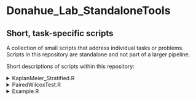 # Donahue_Lab_StandaloneTools
## Short, task-specific scripts  

A collection of small scripts that address individual tasks or problems. Scripts in this repository are standalone and not part of a larger pipeline.  
  
  

Short descriptions of scripts within this repository:  

<details>
<summary> KaplanMeier_Stratified.R </summary>

"Kaplan Meier Plots with two groups - choose percentile to stratify (example: Median)"

</details>



<details>
<summary> PairedWilcoxTest.R </summary>

"Paired Wilcox Test for multiple features. The output .csv has the structure:
[p value][median1][median2]

"

</details>



<details>
<summary> Example.R </summary>

" Description "

</details>


